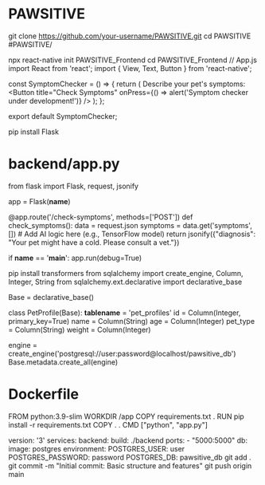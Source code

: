 # PAWSITIVE
git clone https://github.com/your-username/PAWSITIVE.git
cd PAWSITIVE
#PAWSITIVE/

npx react-native init PAWSITIVE_Frontend
cd PAWSITIVE_Frontend
// App.js
import React from 'react';
import { View, Text, Button } from 'react-native';

const SymptomChecker = () => {
  return (
    <View>
      <Text>Describe your pet's symptoms:</Text>
      <Button title="Check Symptoms" onPress={() => alert('Symptom checker under development!')} />
    </View>
  );
};

export default SymptomChecker;

pip install Flask

# backend/app.py
from flask import Flask, request, jsonify

app = Flask(__name__)

@app.route('/check-symptoms', methods=['POST'])
def check_symptoms():
    data = request.json
    symptoms = data.get('symptoms', [])
    # Add AI logic here (e.g., TensorFlow model)
    return jsonify({"diagnosis": "Your pet might have a cold. Please consult a vet."})

if __name__ == '__main__':
    app.run(debug=True)
    
pip install transformers
from sqlalchemy import create_engine, Column, Integer, String
from sqlalchemy.ext.declarative import declarative_base

Base = declarative_base()

class PetProfile(Base):
    __tablename__ = 'pet_profiles'
    id = Column(Integer, primary_key=True)
    name = Column(String)
    age = Column(Integer)
    pet_type = Column(String)
    weight = Column(Integer)

engine = create_engine('postgresql://user:password@localhost/pawsitive_db')
Base.metadata.create_all(engine)

# Dockerfile

FROM python:3.9-slim
WORKDIR /app
COPY requirements.txt .
RUN pip install -r requirements.txt
COPY . .
CMD ["python", "app.py"]

version: '3'
services:
  backend:
    build: ./backend
    ports:
      - "5000:5000"
  db:
    image: postgres
    environment:
      POSTGRES_USER: user
      POSTGRES_PASSWORD: password
      POSTGRES_DB: pawsitive_db
git add .
git commit -m "Initial commit: Basic structure and features"
git push origin main
